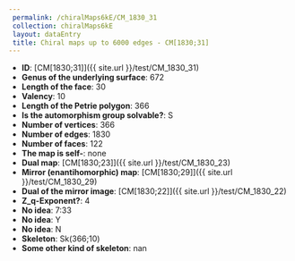 ```yaml
--- 
 permalink: /chiralMaps6kE/CM_1830_31 
 collection: chiralMaps6kE
 layout: dataEntry
 title: Chiral maps up to 6000 edges - CM[1830;31]
---
```


- **ID**: [CM[1830;31]]({{ site.url }}/test/CM_1830_31)
- **Genus of the underlying surface**: 672
- **Length of the face**: 30
- **Valency**: 10
- **Length of the Petrie polygon**: 366
- **Is the automorphism group solvable?**: S
- **Number of vertices**: 366
- **Number of edges**: 1830
- **Number of faces**: 122
- **The map is self-**: none
- **Dual map**: [CM[1830;23]]({{ site.url }}/test/CM_1830_23)
- **Mirror (enantihomorphic) map**: [CM[1830;29]]({{ site.url }}/test/CM_1830_29)
- **Dual of the mirror image**: [CM[1830;22]]({{ site.url }}/test/CM_1830_22)
- **Z_q-Exponent?**: 4
- **No idea**:  7:33
- **No idea**: Y
- **No idea**: N
- **Skeleton**: Sk(366;10)
- **Some other kind of skeleton**: nan
